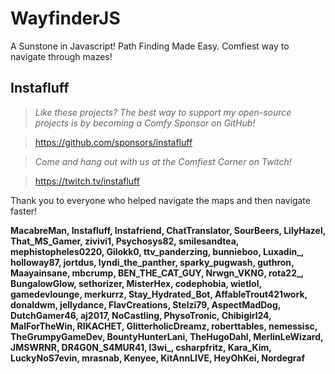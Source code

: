 # WayfinderJS
A Sunstone in Javascript! Path Finding Made Easy. Comfiest way to navigate through mazes!

## Instafluff ##
> *Like these projects? The best way to support my open-source projects is by becoming a Comfy Sponsor on GitHub!*

> https://github.com/sponsors/instafluff

> *Come and hang out with us at the Comfiest Corner on Twitch!*

> https://twitch.tv/instafluff

Thank you to everyone who helped navigate the maps and then navigate faster!

**MacabreMan, Instafluff, Instafriend, ChatTranslator, SourBeers, LilyHazel, That_MS_Gamer, zivivi1, Psychosys82, smilesandtea, mephistopheles0220, Gilokk0, ttv_panderzing, bunnieboo, Luxadin_, holloway87, jortdus, lyndi_the_panther, sparky_pugwash, guthron, Maayainsane, mbcrump, BEN_THE_CAT_GUY, Nrwgn_VKNG, rota22_, BungalowGlow, sethorizer, MisterHex, codephobia, wietlol, gamedevlounge, merkurrz, Stay_Hydrated_Bot, AffableTrout421work, donaldwm, jellydance, FlavCreations, Stelzi79, AspectMadDog, DutchGamer46, aj2017, NoCastling, PhysoTronic, Chibigirl24, MalForTheWin, RIKACHET, GlitterholicDreamz, roberttables, nemessisc, TheGrumpyGameDev, BountyHunterLani, TheHugoDahl, MerlinLeWizard, JMSWRNR, DR4G0N_S4MUR41, l3wi_, csharpfritz, Kara_Kim, LuckyNoS7evin, mrasnab, Kenyee, KitAnnLIVE, HeyOhKei, Nordegraf**
